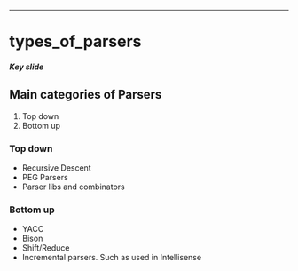---
# types_of_parsers

##### Key slide

## Main categories of Parsers

1. Top down
2. Bottom up

### Top down

- Recursive Descent
- PEG Parsers
- Parser libs and combinators

### Bottom  up

- YACC
- Bison
- Shift/Reduce
- Incremental parsers. Such as used in Intellisense